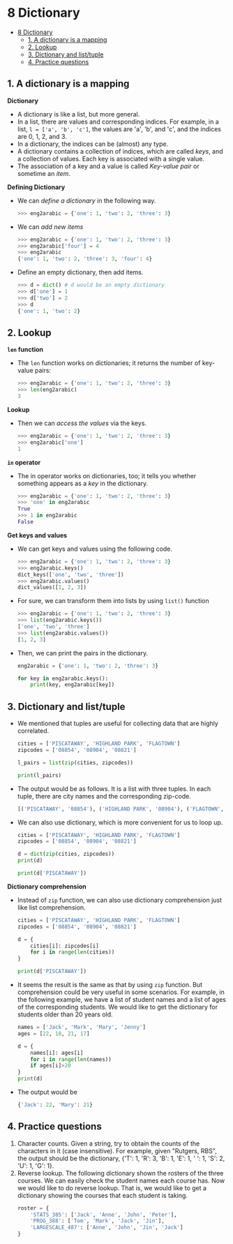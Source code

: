 # 8 Dictionary

- [8 Dictionary](#8-dictionary)
	- [1. A dictionary is a mapping](#1-a-dictionary-is-a-mapping)
	- [2. Lookup](#2-lookup)
	- [3. Dictionary and list/tuple](#3-dictionary-and-listtuple)
	- [4. Practice questions](#4-practice-questions)


## 1. A dictionary is a mapping

**Dictionary**
- A dictionary is like a list, but more general.
- In a list, there are values and corresponding indices. For example, in a list, `l = ['a', 'b', 'c']`, the values are  'a', 'b', and 'c', and the indices are 0, 1, 2, and 3.
- In a dictionary, the indices can be (almost) any type.
- A dictionary contains a collection of indices, which are called *keys*, and a collection of values. Each key is associated with a single value. 
- The association of a key and a value is called *Key-value pair* or sometime an *item*.

**Defining Dictionary**
- We can *define a dictionary* in the following way.
	```python
	>>> eng2arabic = {'one': 1, 'two': 2, 'three': 3}
	```

- We can *add new items*
	```python
	>>> eng2arabic = {'one': 1, 'two': 2, 'three': 3}
	>>> eng2arabic['four'] = 4
	>>> eng2arabic
	{'one': 1, 'two': 2, 'three': 3, 'four': 4}
	```
- Define an empty dictionary, then add items.
	```python
	>>> d = dict() # d would be an empty dictionary
	>>> d['one'] = 1
	>>> d['two'] = 2
	>>> d
	{'one': 1, 'two': 2}
	```

## 2. Lookup

**`len` function**
- The `len` function works on dictionaries; it returns the number of key-value pairs:
	```python
	>>> eng2arabic = {'one': 1, 'two': 2, 'three': 3}
	>>> len(eng2arabic)
	3
	```

**Lookup**
- Then we can *access the values* via the keys.
	```python
	>>> eng2arabic = {'one': 1, 'two': 2, 'three': 3}
	>>> eng2arabic['one']
	1
	```

**`in` operator**
- The in operator works on dictionaries, too; it tells you whether something appears as a *key* in the dictionary.
	```python
	>>> eng2arabic = {'one': 1, 'two': 2, 'three': 3}
	>>> 'one' in eng2arabic
	True
	>>> 1 in eng2arabic
	False
	```

**Get keys and values**
- We can get keys and values using the following code.
	```python
	>>> eng2arabic = {'one': 1, 'two': 2, 'three': 3}
	>>> eng2arabic.keys()
	dict_keys(['one', 'two', 'three'])
	>>> eng2arabic.values()
	dict_values([1, 2, 3])
	```
- For sure, we can transform them into lists by using `list()` function
	```python
	>>> eng2arabic = {'one': 1, 'two': 2, 'three': 3}
	>>> list(eng2arabic.keys())
	['one', 'two', 'three']
	>>> list(eng2arabic.values())
	[1, 2, 3]
	```
- Then, we can print the pairs in the dictionary.
	```python
	eng2arabic = {'one': 1, 'two': 2, 'three': 3}

	for key in eng2arabic.keys():
		print(key, eng2arabic[key])
	```

## 3. Dictionary and list/tuple 
- We mentioned that tuples are useful for collecting data that are highly correlated. 
	```python
	cities = ['PISCATAWAY', 'HIGHLAND PARK', 'FLAGTOWN']
	zipcodes = ['08854', '08904', '08821']

	l_pairs = list(zip(cities, zipcodes))

	print(l_pairs)
	```
- The output would be as follows. It is a list with three tuples. In each tuple, there are city names and the corresponding zip-code.
	```python
	[('PISCATAWAY', '08854'), ('HIGHLAND PARK', '08904'), ('FLAGTOWN', '08821')]
	```
- We can also use dictionary, which is more convenient for us to loop up.
	```python
	cities = ['PISCATAWAY', 'HIGHLAND PARK', 'FLAGTOWN']
	zipcodes = ['08854', '08904', '08821']

	d = dict(zip(cities, zipcodes))
	print(d)

	print(d['PISCATAWAY'])
	```

**Dictionary comprehension**
- Instead of `zip` function, we can also use dictionary comprehension just like list comprehension.
	```python
	cities = ['PISCATAWAY', 'HIGHLAND PARK', 'FLAGTOWN']
	zipcodes = ['08854', '08904', '08821']

	d = {
		cities[i]: zipcodes[i] 
		for i in range(len(cities))
	}

	print(d['PISCATAWAY'])
	```
- It seems the result is the same as that by using `zip` function. But comprehension could be very useful in some scenarios. For example, in the following example, we have a list of student names and a list of ages of the corresponding students. We would like to get the dictionary for students older than 20 years old.
	```python
	names = ['Jack', 'Mark', 'Mary', 'Jenny']
	ages = [22, 18, 21, 17]

	d = {
		names[i]: ages[i] 
		for i in range(len(names)) 
		if ages[i]>20
	}
	print(d)
	```
- The output would be
	```python
	{'Jack': 22, 'Mary': 21}
	```

## 4. Practice questions
1. Character counts. Given a string, try to obtain the counts of the characters in it (case insensitive). For example, given "Rutgers, RBS", the output should be the dictionary, {'T': 1, 'R': 3, 'B': 1, 'E': 1, ' ': 1, 'S': 2, 'U': 1, 'G': 1}.
2. Reverse lookup. The following dictionary shown the rosters of the three courses. We can easily check the student names each course has. Now we would like to do reverse lookup. That is, we would like to get a dictionary showing the courses that each student is taking. 
	```python
	roster = {
		'STATS_385': ['Jack', 'Anne', 'John', 'Peter'],
		'PROG_388': ['Tom', 'Mark', 'Jack', 'Jin'],
		'LARGESCALE_487': ['Anne', 'John', 'Jin', 'Jack']
	}
	```


